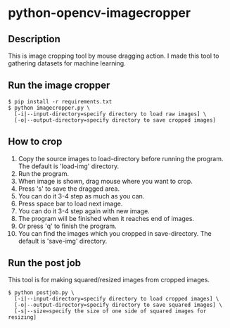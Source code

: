 python-opencv-imagecropper
==========================

Description
-----------

This is image cropping tool by mouse dragging action.
I made this tool to gathering datasets for machine learning.

Run the image cropper
---------------------

<pre><code>$ pip install -r requirements.txt
$ python imagecropper.py \
  [-i|--input-directory=specify directory to load raw images] \
  [-o|--output-directory=specify directory to save cropped images]
</code></pre>

How to crop
-----------
1. Copy the source images to load-directory before running the program. The default is 'load-img' directory.
1. Run the program.
1. When image is shown, drag mouse where you want to crop.
1. Press 's' to save the dragged area.
1. You can do it 3-4 step as much as you can.
1. Press space bar to load next image.
1. You can do it 3-4 step again with new image.
1. The program will be finished when it reaches end of images.
1. Or press 'q' to finish the program.
1. You can find the images which you cropped in save-directory. The default is 'save-img' directory.

Run the post job
----------------

This tool is for making squared/resized images from cropped images.
<pre><code>$ python postjob.py \
  [-i|--input-directory=specify directory to load cropped images] \
  [-o|--output-directory=specify directory to save squared images] \
  [-s|--size=specify the size of one side of squared images for resizing]
</code></pre>
